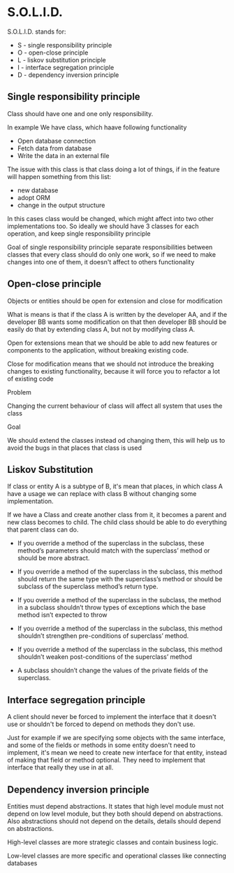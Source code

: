 # S.O.L.I.D.

S.O.L.I.D. stands for:

- S - single responsibility principle
- O - open-close principle
- L - liskov substitution principle
- I - interface segregation principle
- D - dependency inversion principle


## Single responsibility principle

Class should have one and one only responsibility.

In example We have class, which haave following functionality

- Open database connection
- Fetch data from database
- Write the data in an external file

The issue with this class is that class doing a lot of things, if in the
feature will happen something from this list:

- new database 
- adopt ORM
- change in the output structure

In this cases class would be changed, 
which might affect into two other implementations too. So ideally we should have 3
classes for each operation, and keep single responsibility principle

Goal of single responsibility principle separate responsibilities between classes
that every class should do only one work, so if we need to make changes into one
of them, it doesn't affect to others functionality



## Open-close principle

Objects or entities should be open for extension and close for modification

What is means is that if the class A is written by the developer AA, 
and if the developer BB wants some modification on that
then developer BB should be easily do that by extending class A, 
but not by modifying class A.

Open for extensions mean that we should be able to add new features or components
to the application, without breaking existing code.

Close for modification means that we should not introduce the breaking changes
to existing functionality, because it will force you to refactor a lot of existing code


Problem

Changing the current behaviour of class will affect all system that uses the class

Goal

We should extend the classes instead od changing them, this will help us
to avoid the bugs in that places that class is used


## Liskov Substitution

If class or entity A is a subtype of B, it's mean that places, in which class A
have a usage we can replace with class B without changing some implementation.

If we have a Class and create another class from it, it becomes a parent and 
new class becomes to child. The child class should be able to do everything
that parent class can do.


- If you override a method of the superclass in the subclass,
these method’s parameters should match with the superclass’ method
or should be more abstract.


- If you override a method of the superclass in the subclass,
this method should return the same type with the superclass’s
method or should be subclass of the superclass method’s return type.


- If you override a method of the superclass in the subclass,
the method in a subclass shouldn’t throw types of exceptions
which the base method isn’t expected to throw


- If you override a method of the superclass in the subclass,
this method shouldn’t strengthen pre-conditions of superclass’ method.


- If you override a method of the superclass in the subclass,
this method shouldn’t weaken post-conditions of the superclass’ method


- A subclass shouldn’t change the values of the private fields of the superclass.


## Interface segregation principle

A client should never be forced to implement the interface that it doesn't use
or shouldn't be forced to depend on methods they don't use.

Just for example if we are specifying some objects with the same interface,
and some of the fields or methods in some entity doesn't need to implement, 
it's mean we need to create new interface for that entity, 
instead of making that field or method optional.
They need to implement that interface that really they use in at all.

## Dependency inversion principle

Entities must depend abstractions. It states that high level module must not
depend on low level module, but they both should depend on abstractions. 
Also abstractions should not depend on the details, details should depend on abstractions.

High-level classes are more strategic classes and contain business logic.

Low-level classes are more specific and operational classes like connecting databases
